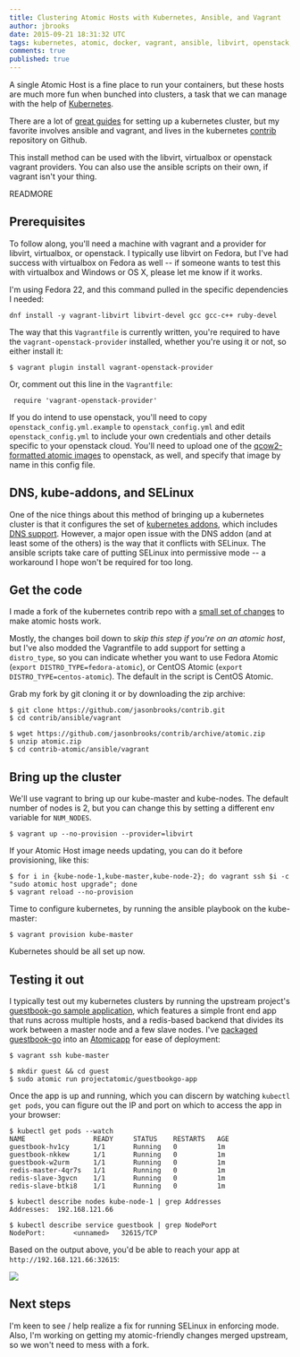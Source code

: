 ```yaml
---
title: Clustering Atomic Hosts with Kubernetes, Ansible, and Vagrant
author: jbrooks
date: 2015-09-21 18:31:32 UTC
tags: kubernetes, atomic, docker, vagrant, ansible, libvirt, openstack, atomicapp
comments: true
published: true
---
```


A single Atomic Host is a fine place to run your containers, but these hosts are much more fun when bunched into clusters, a task that we can manage with the help of [Kubernetes](http://kubernetes.io/). 

There are a lot of [great guides](https://github.com/kubernetes/kubernetes/blob/release-1.0/docs/getting-started-guides/README.md) for setting up a kubernetes cluster, but my favorite involves ansible and vagrant, and lives in the kubernetes [contrib](https://github.com/kubernetes/contrib/) repository on Github. 

This install method can be used with the libvirt, virtualbox or openstack vagrant providers. You can also use the ansible scripts on their own, if vagrant isn't your thing.

READMORE

## Prerequisites 

To follow along, you'll need a machine with vagrant and a provider for libvirt, virtualbox, or openstack. I typically use libvirt on Fedora, but I've had success with virtualbox on Fedora as well -- if someone wants to test this with virtualbox and Windows or OS X, please let me know if it works.

I'm using Fedora 22, and this command pulled in the specific dependencies I needed:

```
dnf install -y vagrant-libvirt libvirt-devel gcc gcc-c++ ruby-devel
```

The way that this `Vagrantfile` is currently written, you're required to have the `vagrant-openstack-provider` installed, whether you're using it or not, so either install it:

```
$ vagrant plugin install vagrant-openstack-provider
```

Or, comment out this line in the `Vagrantfile`:

```
 require 'vagrant-openstack-provider' 
```

If you do intend to use openstack, you'll need to copy `openstack_config.yml.example` to `openstack_config.yml` and edit `openstack_config.yml` to include your own credentials and other details specific to your openstack cloud. You'll need to upload one of the [qcow2-formatted atomic images](http://www.projectatomic.io/download/) to openstack, as well, and specify that image by name in this config file. 



## DNS, kube-addons, and SELinux

One of the nice things about this method of bringing up a kubernetes cluster is that it configures the set of [kubernetes addons](https://github.com/kubernetes/kubernetes/tree/master/cluster/addons), which includes [DNS support](https://github.com/kubernetes/kubernetes/blob/master/cluster/addons/dns/README.md). However, a major open issue with the DNS addon (and at least some of the others) is the way that it conflicts with SELinux. The ansible scripts take care of putting SELinux into permissive mode -- a workaround I hope won't be required for too long.

## Get the code

I made a fork of the kubernetes contrib repo with a [small set of changes](https://github.com/kubernetes/contrib/compare/master...jasonbrooks:atomic) to make atomic hosts work. 

Mostly, the changes boil down to _skip this step if you're on an atomic host_, but I've also modded the Vagrantfile to add support for setting a `distro_type`, so you can indicate whether you want to use Fedora Atomic (`export DISTRO_TYPE=fedora-atomic`), or CentOS Atomic (`export DISTRO_TYPE=centos-atomic`). The default in the script is CentOS Atomic.

Grab my fork by git cloning it or by downloading the zip archive: 

```
$ git clone https://github.com/jasonbrooks/contrib.git
$ cd contrib/ansible/vagrant
```

```
$ wget https://github.com/jasonbrooks/contrib/archive/atomic.zip
$ unzip atomic.zip
$ cd contrib-atomic/ansible/vagrant
```

## Bring up the cluster

We'll use vagrant to bring up our kube-master and kube-nodes. The default number of nodes is 2, but you can change this by setting a different env variable for `NUM_NODES`.

```
$ vagrant up --no-provision --provider=libvirt
```

If your Atomic Host image needs updating, you can do it before provisioning, like this:

```
$ for i in {kube-node-1,kube-master,kube-node-2}; do vagrant ssh $i -c "sudo atomic host upgrade"; done
$ vagrant reload --no-provision
```

Time to configure kubernetes, by running the ansible playbook on the kube-master:

```
$ vagrant provision kube-master
```

Kubernetes should be all set up now.


## Testing it out

I typically test out my kubernetes clusters by running the upstream project's [guestbook-go sample application](https://github.com/kubernetes/kubernetes/tree/master/examples/guestbook-go), which features a simple front end app that runs across multiple hosts, and a redis-based backend that divides its work between a master node and a few slave nodes. I've [packaged guestbook-go](https://github.com/projectatomic/nulecule/tree/master/examples/guestbook-go) into an [Atomicapp](http://www.projectatomic.io/docs/atomicapp/) for ease of deployment:

```
$ vagrant ssh kube-master

$ mkdir guest && cd guest
$ sudo atomic run projectatomic/guestbookgo-app
```

Once the app is up and running, which you can discern by watching `kubectl get pods`, you can figure out the IP and port on which to access the app in your browser:

```
$ kubectl get pods --watch
NAME                 READY     STATUS    RESTARTS   AGE
guestbook-hv1cy      1/1       Running   0          1m
guestbook-nkkew      1/1       Running   0          1m
guestbook-w2urm      1/1       Running   0          1m
redis-master-4qr7s   1/1       Running   0          1m
redis-slave-3gvcn    1/1       Running   0          1m
redis-slave-btki8    1/1       Running   0          1m

$ kubectl describe nodes kube-node-1 | grep Addresses
Addresses:  192.168.121.66

$ kubectl describe service guestbook | grep NodePort
NodePort:       <unnamed>   32615/TCP
```

Based on the output above, you'd be able to reach your app at `http://192.168.121.66:32615`:

![](images/guestbook-go.png)

## Next steps

I'm keen to see / help realize a fix for running SELinux in enforcing mode. Also, I'm working on getting my atomic-friendly changes merged upstream, so we won't need to mess with a fork.